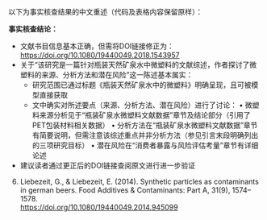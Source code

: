 以下为事实核查结果的中文重述（代码及表格内容保留原样）：

**事实核查结论：**
- 文献书目信息基本正确，但需将DOI链接修正为：https://doi.org/10.1080/19440049.2018.1543957
- 关于“该研究是一篇针对瓶装天然矿泉水中微塑料的文献综述，作者探讨了微塑料的来源、分析方法和潜在风险”这一陈述基本属实：
  - 研究范围已通过标题《瓶装天然矿泉水中的微塑料》明确呈现，且可被模型直接获取
  - 文中确实对所述要点（来源、分析方法、潜在风险）进行了讨论：
    • 微塑料来源分析见于“瓶装矿泉水微塑料文献数据”章节及结论部分（引用了PET包装材料相关数据）
    • 分析方法在“瓶装矿泉水微塑料文献数据”章节有简要说明，但需注意该综述重点并非分析方法（参见引言末段明确列出的三项研究目标）
    • 潜在风险在“消费者暴露与风险评估考量”章节有详细论述
- 建议读者通过更正后的DOI链接查阅原文进行进一步验证

6. Liebezeit, G., & Liebezeit, E. (2014). Synthetic particles as contaminants in german beers. Food Additives & Contaminants: Part A, 31(9), 1574–1578.  
https://doi.org/10.1080/19440049.2014.945099